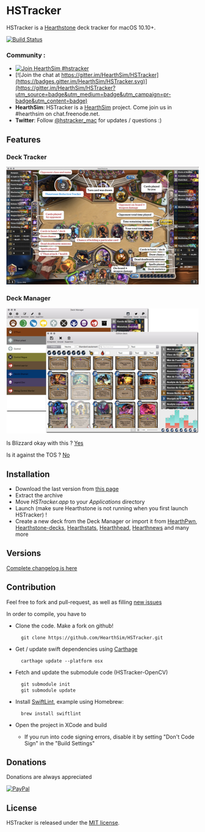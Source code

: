 # HSTracker

HSTracker is a [Hearthstone](http://www.playhearthstone.com/) deck tracker for macOS 10.10+.

[![Build Status](https://travis-ci.org/HearthSim/HSTracker.svg?branch=master)](https://travis-ci.org/HearthSim/HSTracker)

### Community : 
- [![Join HearthSim #hstracker](https://img.shields.io/badge/discord-join%20chat-blue.svg)](https://discord.gg/PggsQ7F)
- [![Join the chat at https://gitter.im/HearthSim/HSTracker](https://badges.gitter.im/HearthSim/HSTracker.svg)](https://gitter.im/HearthSim/HSTracker?utm_source=badge&utm_medium=badge&utm_campaign=pr-badge&utm_content=badge)
- **HearthSim**: HSTracker is a [HearthSim](https://hearthsim.info) project. Come join us in #hearthsim on chat.freenode.net.
- **Twitter**: Follow [@hstracker_mac](https://twitter.com/hstracker_mac) for updates / questions :)

## Features
### Deck Tracker
![Deck Tracker](https://github.com/HearthSim/HSTracker/blob/master/hstracker.jpg)

### Deck Manager
![Deck Manager](https://github.com/HearthSim/HSTracker/blob/master/manager.jpg)

Is Blizzard okay with this ?
[Yes](https://twitter.com/bdbrode/status/511151446038179840)

Is it against the TOS ?
[No](https://twitter.com/CM_Zeriyah/status/589171381381672960)

## Installation
- Download the last version from [this page](https://hsdecktracker.net/hstracker/download/)
- Extract the archive
- Move _HSTracker.app_ to your _Applications_ directory
- Launch (make sure Hearthstone is not running when you first launch HSTracker) !
- Create a new deck from the Deck Manager or import it from [HearthPwn](http://www.hearthpwn.com), [Hearthstone-decks](http://www.hearthstone-decks.com), [Hearthstats](https://hearthstats.net), [Hearthhead](http://www.hearthhead.com/), [Hearthnews](http://www.hearthnews.fr/) and many more

## Versions
[Complete changelog is here](versions.markdown)

## Contribution
Feel free to fork and pull-request, as well as filling [new issues](https://github.com/HearthSim/HSTracker/issues)

In order to compile, you have to
- Clone the code.  Make a fork on github!

        git clone https://github.com/HearthSim/HSTracker.git

- Get / update swift dependencies using [Carthage](https://github.com/Carthage/Carthage/blob/master/README.md#installing-carthage)

        carthage update --platform osx

- Fetch and update the submodule code (HSTracker-OpenCV)

        git submodule init
        git submodule update

- Install [SwiftLint](https://github.com/realm/SwiftLint/blob/master/README.md#installation), example using Homebrew:

        brew install swiftlint

- Open the project in XCode and build
  - If you run into code signing errors, disable it by setting "Don't Code Sign" in the "Build Settings"

## Donations
Donations are always appreciated

[![PayPal](https://www.paypalobjects.com/en_US/i/btn/btn_donate_SM.gif)](https://www.paypal.com/cgi-bin/webscr?cmd=_donations&business=bmichotte%40gmail%2ecom&lc=US&item_name=HSTracker&currency_code=EUR&bn=PP%2dDonationsBF%3abtn_donate_SM%2egif%3aNonHosted)

## License

HSTracker is released under the [MIT license](LICENSE).
